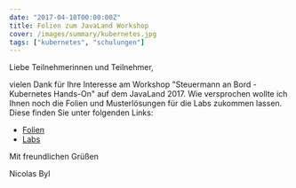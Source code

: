 ```yaml
---
date: "2017-04-10T00:00:00Z"
title: Folien zum JavaLand Workshop
cover: /images/summary/kubernetes.jpg
tags: ["kubernetes", "schulungen"]
---
```


Liebe Teilnehmerinnen und Teilnehmer,

vielen Dank für Ihre Interesse am Workshop "Steuermann an Bord - Kubernetes Hands-On" auf dem JavaLand 2017. Wie versprochen wollte ich Ihnen noch die Folien und Musterlösungen für die Labs zukommen lassen. Diese finden Sie unter folgenden Links:

* [Folien](https://speakerdeck.com/nbyl/steuermann-an-bord-kubernetes-hands-on)
* [Labs](https://public.centerdevice.de/f1ba2d1a-ed84-4c82-a8d7-4cce0f743fdb)

Mit freundlichen Grüßen

Nicolas Byl
